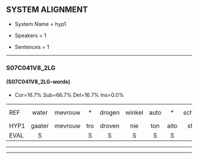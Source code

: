 
## SYSTEM ALIGNMENT

- System Name = hyp1

- Speakers = 1

- Sentences = 1

---

### S07C041V8_2LG

#### (S07C041V8_2LG-words)

- Cor=16.7%	Sub=66.7%	Del=16.7%	Ins=0.0%

|  |  |  |  |  |  |  |  |  |  |  |  |  |  |  |  |  |  |  |  |  |  |  |  |  |  |  |  |  |  |  |  |  |  |  |  |  |  |  |  |  |  |  |  |  |  |  |  |  |  |  |  |  |  |  |
|:--- |:---:|:---:|:---:|:---:|:---:|:---:|:---:|:---:|:---:|:---:|:---:|:---:|:---:|:---:|:---:|:---:|:---:|:---:|:---:|:---:|:---:|:---:|:---:|:---:|:---:|:---:|:---:|:---:|:---:|:---:|:---:|:---:|:---:|:---:|:---:|:---:|:---:|:---:|:---:|:---:|:---:|:---:|:---:|:---:|:---:|:---:|:---:|:---:|:---:|:---:|:---:|:---:|:---:|:---:|
| REF | water | mevrouw | * | drogen | winkel | auto | * | schouders | verhaal | koning | moeilijk | * | speelplaats | drinken | hoofdpijn | regen | * | vliegtuig | * | * | * | stoppen | opnieuw | gooien | * | sneeuwen | moeder | liedje | potlood | * | fietsbel | vinger | * | dichtbij | meisje | * | * | * | muziek | waarom | scheuren | lawaai | zwemmen | * | vuurwerk | appel | * | cola | kussen | eerste | * | kleuren | voetbal | vlinder*(vinger) |
| HYP1 | gaater | mevrouw | tro | droven | nie | ton | aito | sfuiters | verhaal |  | kon | monlik | speelplaats |  |  |  |  | trinken | hooftpijn | vegen | vliegtuis | stoppen |  | opien | vooien | sneeuwen |  |  | noeter | liekje | potloot | fi | fitsbel | fior | dut | ber | nese | savoor | misiek | waarom | peren | lawaai |  | sweman | vuurwerk | oppel | koma | tusen | eersteo | sirtus | sirtus | leren | voetbal | ziender |
| EVAL | S |  | S | S | S | S | S | S |  | D | S | S |  | D | D | D | D | S | S | S | S |  | D | S | S |  | D | D | S | S | S | S | S | S | S | S | S | S | S |  | S |  | D | S |  | S | S | S | S | S | S | S |  | S |
---

---
